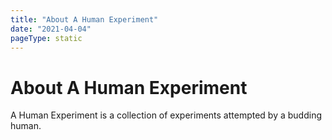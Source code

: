 ```yaml
---
title: "About A Human Experiment"
date: "2021-04-04"
pageType: static
---
```


# About A Human Experiment

A Human Experiment is a collection of experiments attempted by a budding human.
